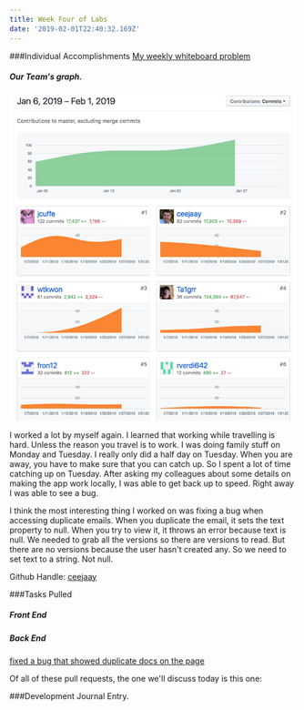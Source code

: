 ```yaml
---
title: Week Four of Labs
date: '2019-02-01T22:40:32.169Z'
---
```




###Individual Accomplishments
[My weekly whiteboard problem]()


##### Our Team's graph.
![Team Graph](team_graph.png)


I worked a lot by myself again. I learned that working while travelling is hard. Unless the reason you travel is to work. I was doing family stuff on Monday and Tuesday. I really only did a half day on Tuesday. When you are away, you have to make sure that you can catch up. So I spent a lot of time catching up on Tuesday. After asking my colleagues about some details on making the app work locally, I was able to get back up to speed. Right away I was able to see a bug.

I think the most interesting thing I worked on was fixing a bug when accessing duplicate emails. When you duplicate the email, it sets the text property to null. When you try to view it, it throws an error because text is null. We needed to grab all the versions so there are versions to read. But there are no versions because the user hasn't created any. So we need to set text to a string. Not null.


Github Handle: [ceejaay](https://github.com/ceejaay)

###Tasks Pulled 

##### Front End

##### Back End
[fixed a bug that showed duplicate docs on the page](https://github.com/Lambda-School-Labs/dont-send-that-email/pull/132)


Of all of these pull requests, the one we'll discuss today is this one:


###Development Journal Entry.



